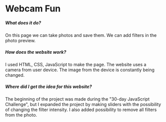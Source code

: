 # Webcam Fun

##### What does it do?
On this page we can take photos and save them. We can add filters in the photo preview.

##### How does the website work?
I used HTML, CSS, JavaScript to make the page. The website uses a camera from user device. The image from the device is constantly being changed.

##### Where did I get the idea for this website?
The beginning of the project was made during the "30-day JavaScript Challenge", but I expanded the project by making sliders with the possibility of changing the filter intensity. I also added possibility to remove all filters from the photo.
